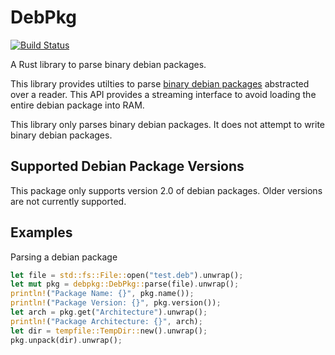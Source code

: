 # DebPkg

[![Build Status](https://mattschulte.visualstudio.com/debpkg/_apis/build/status/schultetwin1.debpkg?branchName=master)](https://mattschulte.visualstudio.com/debpkg/_build/latest?definitionId=2&branchName=master)

A Rust library to parse binary debian packages.

This library provides utilties to parse [binary debian
packages](https://www.debian.org/doc/manuals/debian-faq/ch-pkg_basics.en.html#s-deb-format)
abstracted over a reader. This API provides a streaming interface to avoid
loading the entire debian package into RAM.

This library only parses binary debian packages. It does not attempt to
write binary debian packages.

## Supported Debian Package Versions

This package only supports version 2.0 of debian packages. Older versions
are not currently supported.

## Examples

Parsing a debian package

```rust
let file = std::fs::File::open("test.deb").unwrap();
let mut pkg = debpkg::DebPkg::parse(file).unwrap();
println!("Package Name: {}", pkg.name());
println!("Package Version: {}", pkg.version());
let arch = pkg.get("Architecture").unwrap();
println!("Package Architecture: {}", arch);
let dir = tempfile::TempDir::new().unwrap();
pkg.unpack(dir).unwrap();
```